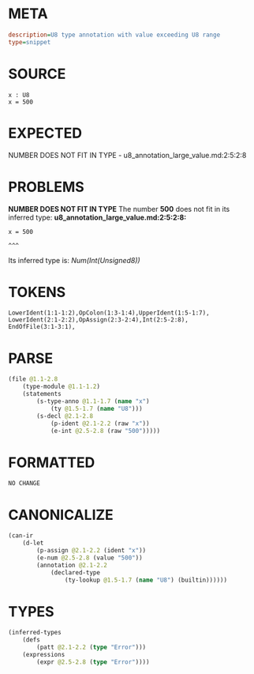 # META
~~~ini
description=U8 type annotation with value exceeding U8 range
type=snippet
~~~
# SOURCE
~~~roc
x : U8
x = 500
~~~
# EXPECTED
NUMBER DOES NOT FIT IN TYPE - u8_annotation_large_value.md:2:5:2:8
# PROBLEMS
**NUMBER DOES NOT FIT IN TYPE**
The number **500** does not fit in its inferred type:
**u8_annotation_large_value.md:2:5:2:8:**
```roc
x = 500
```
    ^^^

Its inferred type is:
    _Num(Int(Unsigned8))_

# TOKENS
~~~zig
LowerIdent(1:1-1:2),OpColon(1:3-1:4),UpperIdent(1:5-1:7),
LowerIdent(2:1-2:2),OpAssign(2:3-2:4),Int(2:5-2:8),
EndOfFile(3:1-3:1),
~~~
# PARSE
~~~clojure
(file @1.1-2.8
	(type-module @1.1-1.2)
	(statements
		(s-type-anno @1.1-1.7 (name "x")
			(ty @1.5-1.7 (name "U8")))
		(s-decl @2.1-2.8
			(p-ident @2.1-2.2 (raw "x"))
			(e-int @2.5-2.8 (raw "500")))))
~~~
# FORMATTED
~~~roc
NO CHANGE
~~~
# CANONICALIZE
~~~clojure
(can-ir
	(d-let
		(p-assign @2.1-2.2 (ident "x"))
		(e-num @2.5-2.8 (value "500"))
		(annotation @2.1-2.2
			(declared-type
				(ty-lookup @1.5-1.7 (name "U8") (builtin))))))
~~~
# TYPES
~~~clojure
(inferred-types
	(defs
		(patt @2.1-2.2 (type "Error")))
	(expressions
		(expr @2.5-2.8 (type "Error"))))
~~~
